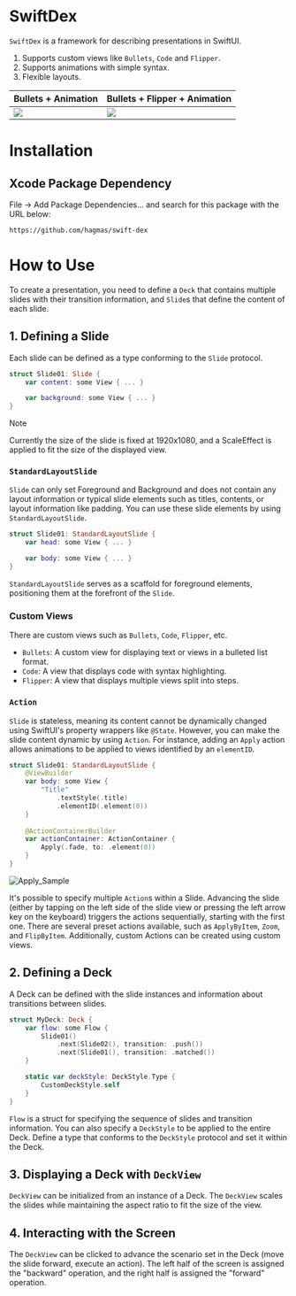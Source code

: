 # SwiftDex
`SwiftDex` is a framework for describing presentations in SwiftUI.
1. Supports custom views like `Bullets`, `Code` and `Flipper`.
2. Supports animations with simple syntax.
3. Flexible layouts.

| Bullets + Animation | Bullets + Flipper + Animation |
| --- | --- |
| <img src="https://github.com/hagmas/swift-dex/assets/7201608/9a9ec959-10ef-4385-8783-ec0911b899cb"> | <img src="https://github.com/hagmas/swift-dex/assets/7201608/c9ecbf05-d4cf-4ebb-b229-e6ce2ea4ace6"> |

# Installation
## Xcode Package Dependency
File -> Add Package Dependencies... and search for this package with the URL below:
```
https://github.com/hagmas/swift-dex
```

# How to Use
To create a presentation, you need to define a `Deck` that contains multiple slides with their transition information, and `Slide`s that define the content of each slide.

## 1. Defining a Slide
Each slide can be defined as a type conforming to the `Slide` protocol.
```swift
struct Slide01: Slide {
    var content: some View { ... }

    var background: some View { ... }
}
```
> [!NOTE]
> Currently the size of the slide is fixed at 1920x1080, and a ScaleEffect is applied to fit the size of the displayed view.

### `StandardLayoutSlide`
`Slide` can only set Foreground and Background and does not contain any layout information or typical slide elements such as titles, contents, or layout information like padding. You can use these slide elements by using `StandardLayoutSlide`.
```swift
struct Slide01: StandardLayoutSlide {
    var head: some View { ... }

    var body: some View { ... }
}
```
`StandardLayoutSlide` serves as a scaffold for foreground elements, positioning them at the forefront of the `Slide`.

### Custom Views
There are custom views such as `Bullets`, `Code`, `Flipper`, etc.
- `Bullets`: A custom view for displaying text or views in a bulleted list format.
- `Code`: A view that displays code with syntax highlighting.
- `Flipper`: A view that displays multiple views split into steps.

### `Action`
`Slide` is stateless, meaning its content cannot be dynamically changed using SwiftUI's property wrappers like `@State`. However, you can make the slide content dynamic by using `Action`. For instance, adding an `Apply` action allows animations to be applied to views identified by an `elementID`.
```swift
struct Slide01: StandardLayoutSlide {
    @ViewBuilder
    var body: some View {
        "Title"
            .textStyle(.title)
            .elementID(.element(0))
    }
    
    @ActionContainerBuilder
    var actionContainer: ActionContainer {
        Apply(.fade, to: .element(0))
    }
}
```
![Apply_Sample](https://github.com/hagmas/swift-dex/assets/7201608/ec94ab50-433a-4af1-9ec8-db31fea2d39b)

It's possible to specify multiple `Action`s within a Slide. Advancing the slide (either by tapping on the left side of the slide view or pressing the left arrow key on the keyboard) triggers the actions sequentially, starting with the first one. There are several preset actions available, such as `ApplyByItem`, `Zoom`, and `FlipByItem`. Additionally, custom Actions can be created using custom views.

## 2. Defining a Deck
A Deck can be defined with the slide instances and information about transitions between slides.
```swift
struct MyDeck: Deck {
    var flow: some Flow {
        Slide01()
            .next(Slide02(), transition: .push())
            .next(Slide01(), transition: .matched())
    }

    static var deckStyle: DeckStyle.Type {
        CustomDeckStyle.self
    }
}
```
`Flow` is a struct for specifying the sequence of slides and transition information. You can also specify a `DeckStyle` to be applied to the entire Deck. Define a type that conforms to the `DeckStyle` protocol and set it within the Deck.

## 3. Displaying a Deck with `DeckView`
`DeckView` can be initialized from an instance of a Deck. The `DeckView` scales the slides while maintaining the aspect ratio to fit the size of the view.

## 4. Interacting with the Screen
The `DeckView` can be clicked to advance the scenario set in the Deck (move the slide forward, execute an action). The left half of the screen is assigned the "backward" operation, and the right half is assigned the "forward" operation.

